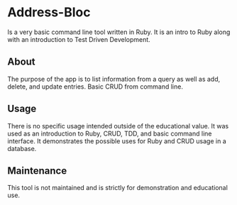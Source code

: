 # Address-Bloc

Is a very basic command line tool written in Ruby. It is an intro to Ruby along with an introduction to Test Driven Development.

## About

The purpose of the app is to list information from a query as well as add, delete, and update entries. Basic CRUD from command line.

## Usage

There is no specific usage intended outside of the educational value. It was used as an introduction to Ruby, CRUD, TDD, and basic command line interface. It demonstrates the possible uses for Ruby and CRUD usage in a database.

## Maintenance

This tool is not maintained and is strictly for demonstration and educational use.

